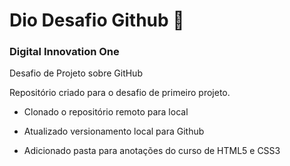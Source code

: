 # Dio Desafio Github 📖

### Digital Innovation One


Desafio de Projeto sobre GitHub

Repositório criado para o desafio de primeiro projeto.

- Clonado o repositório remoto para local
- Atualizado versionamento local para Github



- Adicionado pasta para anotações do curso de HTML5 e CSS3
